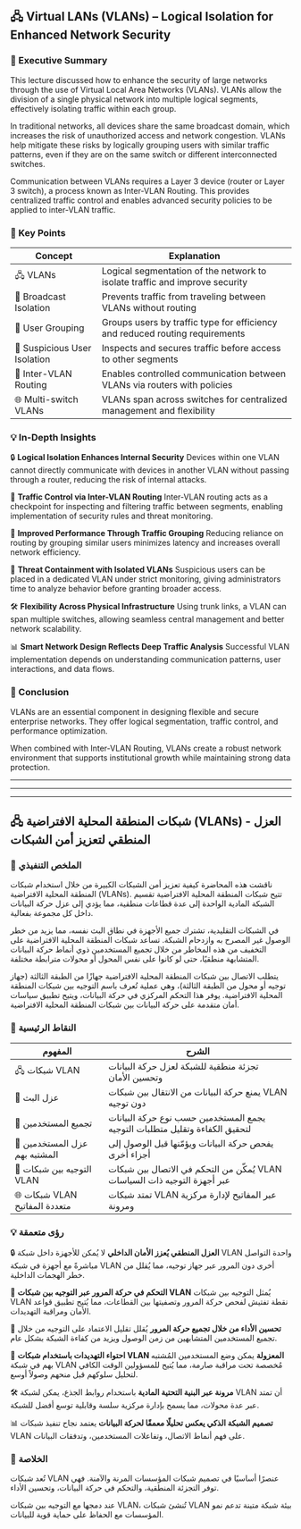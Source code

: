 ## 🖧 Virtual LANs (VLANs) – Logical Isolation for Enhanced Network Security

### 📌 Executive Summary

This lecture discussed how to enhance the security of large networks through the use of Virtual Local Area Networks (VLANs). VLANs allow the division of a single physical network into multiple logical segments, effectively isolating traffic within each group.

In traditional networks, all devices share the same broadcast domain, which increases the risk of unauthorized access and network congestion. VLANs help mitigate these risks by logically grouping users with similar traffic patterns, even if they are on the same switch or different interconnected switches.

Communication between VLANs requires a Layer 3 device (router or Layer 3 switch), a process known as Inter-VLAN Routing. This provides centralized traffic control and enables advanced security policies to be applied to inter-VLAN traffic.

### 🎯 Key Points

| Concept                      | Explanation                                                                  |
| ---------------------------- | ---------------------------------------------------------------------------- |
| 🖧 VLANs                     | Logical segmentation of the network to isolate traffic and improve security  |
| 🔄 Broadcast Isolation       | Prevents traffic from traveling between VLANs without routing                |
| 👥 User Grouping             | Groups users by traffic type for efficiency and reduced routing requirements |
| 🔐 Suspicious User Isolation | Inspects and secures traffic before access to other segments                 |
| 🔀 Inter-VLAN Routing        | Enables controlled communication between VLANs via routers with policies     |
| 🌐 Multi-switch VLANs        | VLANs span across switches for centralized management and flexibility        |

### 💡 In-Depth Insights

🔒 **Logical Isolation Enhances Internal Security**
Devices within one VLAN cannot directly communicate with devices in another VLAN without passing through a router, reducing the risk of internal attacks.

🚦 **Traffic Control via Inter-VLAN Routing**
Inter-VLAN routing acts as a checkpoint for inspecting and filtering traffic between segments, enabling implementation of security rules and threat monitoring.

👥 **Improved Performance Through Traffic Grouping**
Reducing reliance on routing by grouping similar users minimizes latency and increases overall network efficiency.

🔐 **Threat Containment with Isolated VLANs**
Suspicious users can be placed in a dedicated VLAN under strict monitoring, giving administrators time to analyze behavior before granting broader access.

🛠️ **Flexibility Across Physical Infrastructure**
Using trunk links, a VLAN can span multiple switches, allowing seamless central management and better network scalability.

📊 **Smart Network Design Reflects Deep Traffic Analysis**
Successful VLAN implementation depends on understanding communication patterns, user interactions, and data flows.

### 🧩 Conclusion

VLANs are an essential component in designing flexible and secure enterprise networks. They offer logical segmentation, traffic control, and performance optimization.

When combined with Inter-VLAN Routing, VLANs create a robust network environment that supports institutional growth while maintaining strong data protection.


---

---

---

## 🖧 شبكات المنطقة المحلية الافتراضية (VLANs) - العزل المنطقي لتعزيز أمن الشبكات

### 📌 الملخص التنفيذي

ناقشت هذه المحاضرة كيفية تعزيز أمن الشبكات الكبيرة من خلال استخدام شبكات المنطقة المحلية الافتراضية (VLANs). تتيح شبكات المنطقة المحلية الافتراضية تقسيم الشبكة المادية الواحدة إلى عدة قطاعات منطقية، مما يؤدي إلى عزل حركة البيانات داخل كل مجموعة بفعالية.

في الشبكات التقليدية، تشترك جميع الأجهزة في نطاق البث نفسه، مما يزيد من خطر الوصول غير المصرح به وازدحام الشبكة. تساعد شبكات المنطقة المحلية الافتراضية على التخفيف من هذه المخاطر من خلال تجميع المستخدمين ذوي أنماط حركة البيانات المتشابهة منطقيًا، حتى لو كانوا على نفس المحول أو محولات مترابطة مختلفة.

يتطلب الاتصال بين شبكات المنطقة المحلية الافتراضية جهازًا من الطبقة الثالثة (جهاز توجيه أو محول من الطبقة الثالثة)، وهي عملية تُعرف باسم التوجيه بين شبكات المنطقة المحلية الافتراضية. يوفر هذا التحكم المركزي في حركة البيانات، ويتيح تطبيق سياسات أمان متقدمة على حركة البيانات بين شبكات المنطقة المحلية الافتراضية.

### 🎯 النقاط الرئيسية

| المفهوم | الشرح |
| ---------------------------- | --------------------------------------------------------------------------- |
| 🖧 شبكات VLAN | تجزئة منطقية للشبكة لعزل حركة البيانات وتحسين الأمان |
| 🔄 عزل البث | يمنع حركة البيانات من الانتقال بين شبكات VLAN دون توجيه |
| 👥 تجميع المستخدمين | يجمع المستخدمين حسب نوع حركة البيانات لتحقيق الكفاءة وتقليل متطلبات التوجيه |
| 🔐 عزل المستخدمين المشتبه بهم | يفحص حركة البيانات ويؤمّنها قبل الوصول إلى أجزاء أخرى |
| 🔀 التوجيه بين شبكات VLAN | يُمكّن من التحكم في الاتصال بين شبكات VLAN عبر أجهزة التوجيه ذات السياسات |
| 🌐 شبكات VLAN متعددة المفاتيح | تمتد شبكات VLAN عبر المفاتيح لإدارة مركزية ومرونة |

### 💡 رؤى متعمقة

🔒 **العزل المنطقي يُعزز الأمان الداخلي**
لا يُمكن للأجهزة داخل شبكة VLAN واحدة التواصل مباشرةً مع أجهزة في شبكة VLAN أخرى دون المرور عبر جهاز توجيه، مما يُقلل من خطر الهجمات الداخلية.

🚦 **التحكم في حركة المرور عبر التوجيه بين شبكات VLAN**
يُمثل التوجيه بين شبكات VLAN نقطة تفتيش لفحص حركة المرور وتصفيتها بين القطاعات، مما يُتيح تطبيق قواعد الأمان ومراقبة التهديدات.

👥 **تحسين الأداء من خلال تجميع حركة المرور**
يُقلل تقليل الاعتماد على التوجيه من خلال تجميع المستخدمين المتشابهين من زمن الوصول ويزيد من كفاءة الشبكة بشكل عام.

🔐 **احتواء التهديدات باستخدام شبكات VLAN المعزولة**
يمكن وضع المستخدمين المُشتبه بهم في شبكة VLAN مُخصصة تحت مراقبة صارمة، مما يُتيح للمسؤولين الوقت الكافي لتحليل سلوكهم قبل منحهم وصولاً أوسع.

🛠️ **مرونة عبر البنية التحتية المادية**
باستخدام روابط الجذع، يمكن لشبكة VLAN أن تمتد عبر عدة محولات، مما يسمح بإدارة مركزية سلسة وقابلية توسع أفضل للشبكة.

📊 **تصميم الشبكة الذكي يعكس تحليلًا معمقًا لحركة البيانات**
يعتمد نجاح تنفيذ شبكات VLAN على فهم أنماط الاتصال، وتفاعلات المستخدمين، وتدفقات البيانات.

### 🧩 الخلاصة

تُعد شبكات VLAN عنصرًا أساسيًا في تصميم شبكات المؤسسات المرنة والآمنة. فهي توفر التجزئة المنطقية، والتحكم في حركة البيانات، وتحسين الأداء.

عند دمجها مع التوجيه بين شبكات VLAN، تُنشئ شبكات VLAN بيئة شبكة متينة تدعم نمو المؤسسات مع الحفاظ على حماية قوية للبيانات.